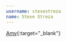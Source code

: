 ---username: stevestrezaname: Steve Streza---[Amy](https://files.app.net/1/16142/an18TlRgK3-BmdNFvEHeSbzVALWMnSBiFgZNoGZZ4JI8PqkoRYlPyYqRH0TVTdoeCLTOvKojMn-8m72yVOxux6Ip04bQuJ9HWD046rVtWzahVQo6zAcUnrzNSeKdd4si1852zwN8XCAjD2Dk9GWaBnXH-qcE4Hab9USBYxUHLhVU){:target="_blank"}